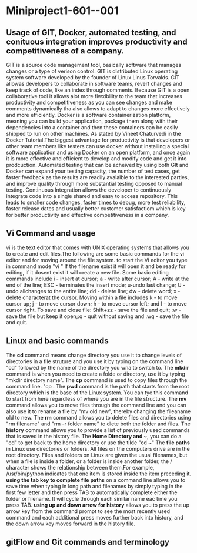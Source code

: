 # Miniproject1-601--001
## Usage of GIT, Docker, automated testing, and conituous integration improves productivity and competitiveness of a company.
GIT is a source code management tool, basically software that manages changes or a type of verison control. GIT is distributed Linux operating system software developed by the founder of Linux Linus Torvalds. GIT allowas developers to collaborate in software teams, revert changes and keep track of code, like an index through comments. Because GIT is a open collaborative tool it allows alot more flwxibility to the team that increases productivity and competitiveness as you can see changes and make comments dynamically tha also allows to adapt to changes more effectively and more efficiently.
Docker is a software containerization platform, meaning you can build your application, package them along with their dependencies into a container and then these containers can be easily shipped to run on other machines. As stated by Vineet Chaturvedi in the Docker Tutorial.The biggest advantage for productivity is that developers or other team members like testers can use docker without installing a special software application and using Docker on an open platform, and once again it is more effective and efficient to develop and modify code and get it into prodcuction.
Automated testing that can be acheived by using both GIt and Docker can expand your testing capacity, the number of test cases, get faster feedback as the results are readily avaialble to the interested parties, and improve quality through more substantial testing opposed to manual testing.
Continuous Integration allows the developer to continuously integrate code into a single shared and easy to access repository. This leads to smaller code changes, faster times to debug, more test reliability, faster release dates and usually better customer satisfactiom which is key for better productivity and effective competitiveness in a company.
## Vi Command and usage
vi is the text editor that comes with UNIX operating systems that allows you to create and edit files.The following are some basic commands for the vi editor and for moving around the file system.
to start the Vi editor you type in command mode "vi <filename>" If the filename exist it will open it and be ready for editing, if it dosent exist it will create a new file. Some basic editing commands include i - insert at cursor; a - write after cursor; A - write at the end of the line; ESC - terminates the insert mode; u-undo last change; U - undo allchanges to the entire line; dd - delete line; dw - delete word; x - delete characterat the cursor. Moving within a file includes k - to move cursor up; j - to move cursor down; h - to move cursor left; and l - to move cursor right. To save and close file: Shift+zz - save the file and quit; :w - save the file but keep it open;:q - quit without saving and :wq - save the file and quit.
## Linux and basic commands
The **cd** command means change directory you use it to change levels of directories in a file struture and you use it by typing on the command line "cd" followed by the name of the directory you wna to switch to.
The **mkdir** command is when you need to create a folde or directory, use it by typing "mkdir directory name".
The **cp** command is used to copy files through the command line. "cp <location of the file to be copied> <where to copy>.
The **pwd** command is the path that starts from the root directory which is the base of the Linux system. You can tye this command to start from here regardless of where you are in the file structure.
The **mv** command allows you to move files through the command line and you can also use it to rename a file by "mv old new", thereby changing the fileaname old to new.
The **rm** command allows you to delete files and directories using "rm filename" and "rm -r folder name" to dlete both the folder and files.
The **history** command allows you to provide a list of previously used commands that is saved in the history file.
The **Home Directory and ~**, you can do a "cd" to get back to the home directory or use the tilde "cd ~"
The **file paths** in Linux use directories or folders. All files on the computers drive are in the root directory. Files and folders on Linux are given the usual filenames, but when a file is inside a folder, or a folder is inside another folder, the / character shows the relationship between them.For example, /usr/bin/python indicates that one item is stored inside the item preceding it.
**using the tab key to complete file paths** on a command line allows you to save time when typing in long path and filenames by simply typing in the first few letter and then press TAB to automatically complete either the folder or filename. It will cycle through each similar name eac time you press TAB.
**using up and down arrow for history** allows you to press the up arrow key from the command prompt to see the most recently used command and each additional press moves further back into history, and the down arrow key moves forward in the history file.
## gitFlow and Git commands and terminology

